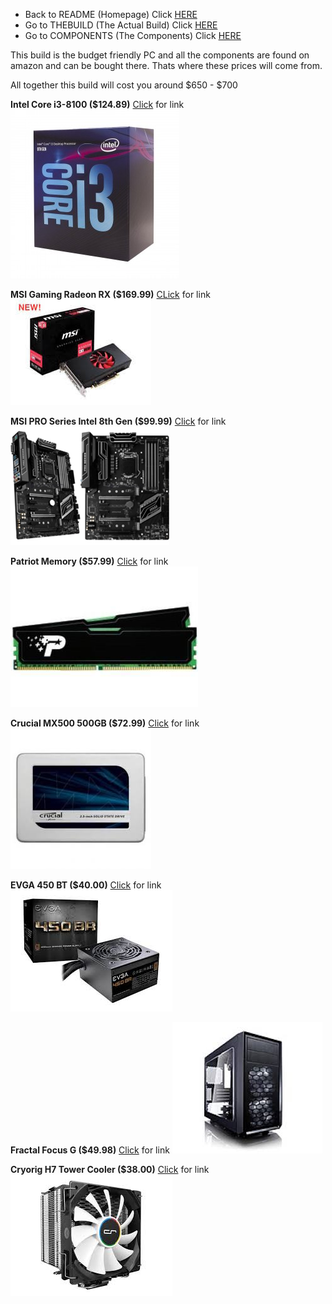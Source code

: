 - Back to README (Homepage) Click [HERE](README.md)
- Go to THEBUILD (The Actual Build) Click [HERE](THEBUILD.md)
- Go to COMPONENTS (The Components) Click [HERE](COMPONENTS.md)

This build is the budget friendly PC and all the components are found on amazon and can be bought there. Thats where these prices will come from.

All together this build will cost you around $650 - $700

__Intel Core i3-8100 ($124.89)__ [Click](<https://www.amazon.com/Intel-i3-8100-Desktop-Processor-Unlocked/dp/B0759FTRZL?psc=1&SubscriptionId=AKIAIPHVZTVH6LZ5BFZA&tag=hawk-future-20&linkCode=xm2&camp=2025&creative=165953&creativeASIN=B0759FTRZL&ascsubtag=pcg-1293699042326190334-20>) for link
![CPU](CPU.jpg)

__MSI Gaming Radeon RX ($169.99)__ [CLick](<https://www.amazon.com/MSI-Radeon-RX-580-8G/dp/B078Q78L93?psc=1&SubscriptionId=AKIAIPHVZTVH6LZ5BFZA&tag=hawk-future-20&linkCode=xm2&camp=2025&creative=165953&creativeASIN=B078Q78L93&ascsubtag=pcg-9454756978132018786-20>) for link
![Graphics Card](GCARD.jpg)

__MSI PRO Series Intel 8th Gen ($99.99)__ [Click](<https://www.amazon.com/MSI-PRO-Intel-Gigabit-Motherboard/dp/B075GN9YC4?psc=1&SubscriptionId=AKIAIPHVZTVH6LZ5BFZA&tag=hawk-future-20&linkCode=xm2&camp=2025&creative=165953&creativeASIN=B075GN9YC4&ascsubtag=pcg-1217832650490136141-20>) for link
![Motherboard](MBOARD.jpg)

__Patriot Memory ($57.99)__ [Click](<https://www.amazon.com/Patriot-Memory-Signature-2400MHz-Heatshield/dp/B016A29HKA?psc=1&SubscriptionId=AKIAIPHVZTVH6LZ5BFZA&tag=hawk-future-20&linkCode=xm2&camp=2025&creative=165953&creativeASIN=B016A29HKA&ascsubtag=pcg-6914152468979309338-20>) for link
![RAM](RAM.jpg)

__Crucial MX500 500GB ($72.99)__ [Click](https://www.amazon.com/Crucial-MX500-500GB-NAND-Internal/dp/B0786QNS9B?psc=1&SubscriptionId=AKIAIPHVZTVH6LZ5BFZA&tag=hawk-future-20&linkCode=xm2&camp=2025&creative=165953&creativeASIN=B0786QNS9B&ascsubtag=pcg-1255704332341434224-20) for link
![SSD](SSD.jpg)

__EVGA 450 BT ($40.00)__ [Click](https://www.amazon.com/EVGA-Bronze-Warranty-Supply-100-BT-0450-K1/dp/B01N9X3F8F?psc=1&SubscriptionId=AKIAIPHVZTVH6LZ5BFZA&tag=hawk-future-20&linkCode=xm2&camp=2025&creative=165953&creativeASIN=B01N9X3F8F&ascsubtag=pcg-2670481502294631248-20) for link
![Power Supply](PSUPPLY.jpg)

__Fractal Focus G ($49.98)__ [Click](https://www.amazon.com/Fractal-Focus-Power-Supply-Window/dp/B071SHFRTP?SubscriptionId=AKIAIPHVZTVH6LZ5BFZA&tag=hawk-future-20&linkCode=xm2&camp=2025&creative=165953&creativeASIN=B071SHFRTP&ascsubtag=pcg-7592931254398507321-20) for link
![Case](CASE.jpg)

__Cryorig H7 Tower Cooler ($38.00)__ [Click](https://www.amazon.com/CRYORIG-Tower-Cooler-Intel-CPUs/dp/B00S7YA5FQ) for link
![Cooling Fan](FAN.jpg)





